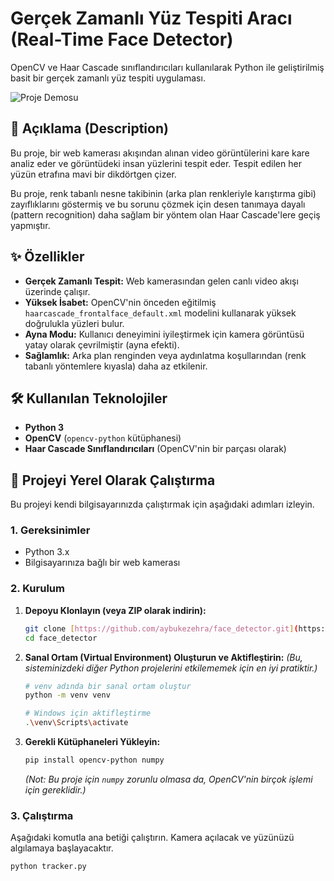 # Gerçek Zamanlı Yüz Tespiti Aracı (Real-Time Face Detector)

OpenCV ve Haar Cascade sınıflandırıcıları kullanılarak Python ile geliştirilmiş basit bir gerçek zamanlı yüz tespiti uygulaması.

![Proje Demosu](https://i.imgur.com/your-demo-image.gif)  

## 📝 Açıklama (Description)

Bu proje, bir web kamerası akışından alınan video görüntülerini kare kare analiz eder ve görüntüdeki insan yüzlerini tespit eder. Tespit edilen her yüzün etrafına mavi bir dikdörtgen çizer.

Bu proje, renk tabanlı nesne takibinin (arka plan renkleriyle karıştırma gibi) zayıflıklarını göstermiş ve bu sorunu çözmek için desen tanımaya dayalı (pattern recognition) daha sağlam bir yöntem olan Haar Cascade'lere geçiş yapmıştır.

## ✨ Özellikler

* **Gerçek Zamanlı Tespit:** Web kamerasından gelen canlı video akışı üzerinde çalışır.
* **Yüksek İsabet:** OpenCV'nin önceden eğitilmiş `haarcascade_frontalface_default.xml` modelini kullanarak yüksek doğrulukla yüzleri bulur.
* **Ayna Modu:** Kullanıcı deneyimini iyileştirmek için kamera görüntüsü yatay olarak çevrilmiştir (ayna efekti).
* **Sağlamlık:** Arka plan renginden veya aydınlatma koşullarından (renk tabanlı yöntemlere kıyasla) daha az etkilenir.

## 🛠️ Kullanılan Teknolojiler

* **Python 3**
* **OpenCV** (`opencv-python` kütüphanesi)
* **Haar Cascade Sınıflandırıcıları** (OpenCV'nin bir parçası olarak)

## 🚀 Projeyi Yerel Olarak Çalıştırma

Bu projeyi kendi bilgisayarınızda çalıştırmak için aşağıdaki adımları izleyin.

### 1. Gereksinimler

* Python 3.x
* Bilgisayarınıza bağlı bir web kamerası

### 2. Kurulum

1.  **Depoyu Klonlayın (veya ZIP olarak indirin):**
    ```bash
    git clone [https://github.com/aybukezehra/face_detector.git](https://github.com/aybukezehra/face_detector.git)
    cd face_detector
    ```

2.  **Sanal Ortam (Virtual Environment) Oluşturun ve Aktifleştirin:**
    *(Bu, sisteminizdeki diğer Python projelerini etkilememek için en iyi pratiktir.)*
    ```bash
    # venv adında bir sanal ortam oluştur
    python -m venv venv
    
    # Windows için aktifleştirme
    .\venv\Scripts\activate
    ```

3.  **Gerekli Kütüphaneleri Yükleyin:**
    ```bash
    pip install opencv-python numpy
    ```
    *(Not: Bu proje için `numpy` zorunlu olmasa da, OpenCV'nin birçok işlemi için gereklidir.)*

### 3. Çalıştırma

Aşağıdaki komutla ana betiği çalıştırın. Kamera açılacak ve yüzünüzü algılamaya başlayacaktır.

```bash
python tracker.py

